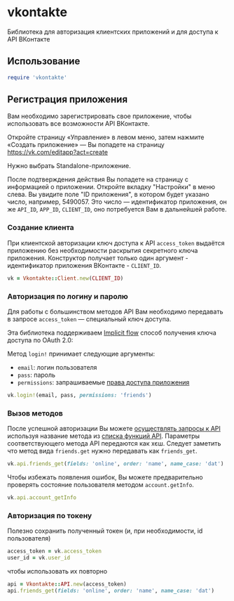 # vkontakte

Библиотека для авторизация клиентских приложений и для доступа к API ВКонтакте

## Использование

``` ruby
require 'vkontakte'
```

## Регистрация приложения

Вам необходимо зарегистрировать свое приложение, чтобы использовать все возможности API ВКонтакте.

Откройте страницу «Управление» в левом меню, затем нажмите «Создать приложение» — Вы попадете на страницу https://vk.com/editapp?act=create

Нужно выбрать Standalone-приложение.

После подтверждения действия Вы попадете на страницу с информацией о приложении.
Откройте вкладку "Настройки" в меню слева. Вы увидите поле "ID приложения", в котором будет указано число, например, 5490057.
Это число — идентификатор приложения, он же `API_ID`, `APP_ID`, `CLIENT_ID`, оно потребуется Вам в дальнейшей работе.

### Создание клиента

При клиентской авторизации ключ доступа к API `access_token` выдаётся приложению без необходимости раскрытия секретного ключа приложения.
Конструктор получает только один аргумент - идентификатор приложения ВКонтакте - `CLIENT_ID`.

``` ruby
vk = Vkontakte::Client.new(CLIENT_ID)
```

### Авторизация по логину и паролю

Для работы с большинством методов API Вам необходимо передавать в запросе `access_token` — специальный ключ доступа.

Эта библиотека поддерживаем [Implicit flow](https://vk.com/dev/implicit_flow_user) способ получения ключа доступа по OAuth 2.0:

Метод `login!` принимает следующие аргументы:
* `email`: логин пользователя
* `pass`: пароль
* `permissions`: запрашиваемые [права доступа приложения](https://vk.com/dev/permissions)

``` ruby
vk.login!(email, pass, permissions: 'friends')
```

### Вызов методов

После успешной авторизации Вы можете [осуществлять запросы к API](http://vk.com/dev/api_requests) используя название метода из [списка функций API](http://vk.com/dev/methods).
Параметры соответствующего метода API передаются как хєш.
Следует заметить что метод вида `friends.get` нужно передавать как `friends_get`.

``` ruby
vk.api.friends_get(fields: 'online', order: 'name', name_case: 'dat')
```

Чтобы избежать появления ошибок, Вы можете предварительно проверять состояние пользователя методом `account.getInfo`.

```ruby
vk.api.account_getInfo
```

### Авторизация по токену

Полезно сохранить полученный токен (и, при необходимости, id пользователя)

``` ruby
access_token = vk.access_token
user_id = vk.user_id
```

чтобы использовать их повторно

``` ruby
api = Vkontakte::API.new(access_token)
api.friends_get(fields: 'online', order: 'name', name_case: 'dat')
```
